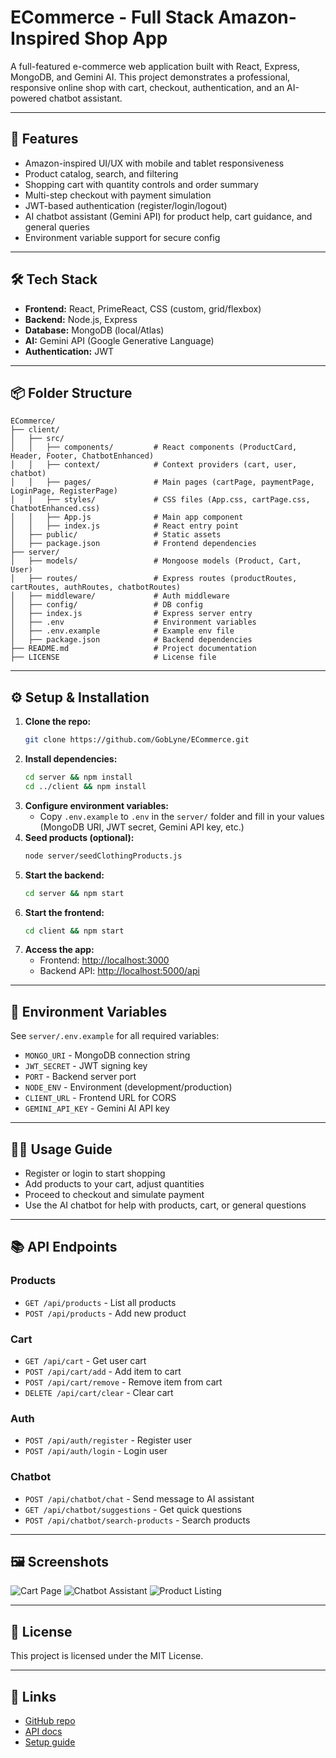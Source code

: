 # ECommerce - Full Stack Amazon-Inspired Shop App

A full-featured e-commerce web application built with React, Express, MongoDB, and Gemini AI. This project demonstrates a professional, responsive online shop with cart, checkout, authentication, and an AI-powered chatbot assistant.

---

## 🚀 Features

- Amazon-inspired UI/UX with mobile and tablet responsiveness
- Product catalog, search, and filtering
- Shopping cart with quantity controls and order summary
- Multi-step checkout with payment simulation
- JWT-based authentication (register/login/logout)
- AI chatbot assistant (Gemini API) for product help, cart guidance, and general queries
- Environment variable support for secure config

---

## 🛠️ Tech Stack

- **Frontend:** React, PrimeReact, CSS (custom, grid/flexbox)
- **Backend:** Node.js, Express
- **Database:** MongoDB (local/Atlas)
- **AI:** Gemini API (Google Generative Language)
- **Authentication:** JWT

---

## 📦 Folder Structure

```
ECommerce/
├── client/
│   ├── src/
│   │   ├── components/         # React components (ProductCard, Header, Footer, ChatbotEnhanced)
│   │   ├── context/            # Context providers (cart, user, chatbot)
│   │   ├── pages/              # Main pages (cartPage, paymentPage, LoginPage, RegisterPage)
│   │   ├── styles/             # CSS files (App.css, cartPage.css, ChatbotEnhanced.css)
│   │   ├── App.js              # Main app component
│   │   ├── index.js            # React entry point
│   ├── public/                 # Static assets
│   ├── package.json            # Frontend dependencies
├── server/
│   ├── models/                 # Mongoose models (Product, Cart, User)
│   ├── routes/                 # Express routes (productRoutes, cartRoutes, authRoutes, chatbotRoutes)
│   ├── middleware/             # Auth middleware
│   ├── config/                 # DB config
│   ├── index.js                # Express server entry
│   ├── .env                    # Environment variables
│   ├── .env.example            # Example env file
│   ├── package.json            # Backend dependencies
├── README.md                   # Project documentation
├── LICENSE                     # License file
```

---

## ⚙️ Setup & Installation

1. **Clone the repo:**
   ```sh
   git clone https://github.com/GobLyne/ECommerce.git
   ```
2. **Install dependencies:**
   ```sh
   cd server && npm install
   cd ../client && npm install
   ```
3. **Configure environment variables:**
   - Copy `.env.example` to `.env` in the `server/` folder and fill in your values (MongoDB URI, JWT secret, Gemini API key, etc.)
4. **Seed products (optional):**
   ```sh
   node server/seedClothingProducts.js
   ```
5. **Start the backend:**
   ```sh
   cd server && npm start
   ```
6. **Start the frontend:**
   ```sh
   cd client && npm start
   ```
7. **Access the app:**
   - Frontend: [http://localhost:3000](http://localhost:3000)
   - Backend API: [http://localhost:5000/api](http://localhost:5000/api)

---

## 🔑 Environment Variables

See `server/.env.example` for all required variables:

- `MONGO_URI` - MongoDB connection string
- `JWT_SECRET` - JWT signing key
- `PORT` - Backend server port
- `NODE_ENV` - Environment (development/production)
- `CLIENT_URL` - Frontend URL for CORS
- `GEMINI_API_KEY` - Gemini AI API key

---

## 🧑‍💻 Usage Guide

- Register or login to start shopping
- Add products to your cart, adjust quantities
- Proceed to checkout and simulate payment
- Use the AI chatbot for help with products, cart, or general questions

---

## 📚 API Endpoints

### Products

- `GET /api/products` - List all products
- `POST /api/products` - Add new product

### Cart

- `GET /api/cart` - Get user cart
- `POST /api/cart/add` - Add item to cart
- `POST /api/cart/remove` - Remove item from cart
- `DELETE /api/cart/clear` - Clear cart

### Auth

- `POST /api/auth/register` - Register user
- `POST /api/auth/login` - Login user

### Chatbot

- `POST /api/chatbot/chat` - Send message to AI assistant
- `GET /api/chatbot/suggestions` - Get quick questions
- `POST /api/chatbot/search-products` - Search products

---

## 🖼️ Screenshots

![Cart Page](client\public\cart.png)
![Chatbot Assistant](client\public\chatbot.png)
![Product Listing](client\public\homepage.png)

---

## 📄 License

This project is licensed under the MIT License.

---

## 📎 Links

- [GitHub repo](https://github.com/GobLyne/ECommerce)
- [API docs](#api-endpoints)
- [Setup guide](#setup--installation)
